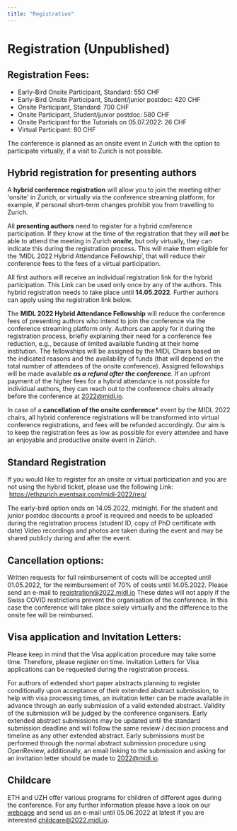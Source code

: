 ```yaml
---
title: "Registration"
---
```


# Registration (Unpublished)
## Registration Fees:
* Early-Bird Onsite Participant, Standard: 550 CHF
* Early-Bird Onsite Participant, Student/junior postdoc: 420 CHF
* Onsite Participant, Standard: 700 CHF
* Onsite Participant, Student/junior postdoc: 580 CHF
* Onsite Participant for the Tutorials on 05.07.2022: 26 CHF
* Virtual Participant: 80 CHF

The conference is planned as an onsite event in Zurich with the option to participate virtually, if a visit to Zurich is not possible.

## Hybrid registration for presenting authors

A **hybrid conference registration** will allow you to join the meeting either 'onsite' in Zurich, or virtually via the conference streaming platform, for example, if personal short-term changes prohibit you from travelling to Zurich.

All **presenting authors** need to register for a hybrid conference participation. If they know at the time of the registration that they will ***not*** be able to attend the meeting in Zurich ***onsite***, but only virtually, they can indicate this during the registration process. This will make them eligible for the ‘MIDL 2022 Hybrid Attendance Fellowship’, that will reduce their conference fees to the fees of a virtual participation.

All first authors will receive an individual registration link for the hybrid  participation. This Link can be used only once by any of the authors. This hybrid registration needs to take place until **14.05.2022**. Further authors can apply using the registration link below. 

The **MIDL 2022 Hybrid Attendance Fellowship** will reduce the conference fees of presenting authors who intend to join the conference via the conference streaming platform only. Authors can apply for it during the registration process, briefly explaining their need for a conference fee reduction, e.g., because of limited available funding at their home institution. The fellowships will be assigned by the MIDL Chairs based on the indicated reasons and the availability of funds (that will depend on the total number of attendees of the onsite conference). Assigned fellowships will be made available ***as a refund after the conference***. If an upfront payment of the higher fees for a hybrid attendance is not possible for individual authors, they can reach out to the conference chairs already before the conference at [2022@midl.io](mailto:2022@midl.io).

In case of a **cancellation of the onsite conference*** event by the MIDL 2022 chairs, all hybrid conference registrations will be transformed into virtual conference registrations, and fees will be refunded accordingly.
Our aim is to keep the registration fees as low as possible for every attendee and have an enjoyable and productive onsite event in Zürich. 

## Standard Registration
If you would like to register for an onsite or virtual participation and you are not using the hybrid ticket, please use the following Link:
 https://ethzurich.eventsair.com/midl-2022/reg/

The early-bird option ends on 14.05.2022, midnight.
For the student and junior postdoc discounts a proof is required and needs to be uploaded during the registration process (student ID, copy of PhD certificate with date)
Video recordings and photos are taken during the event and may be shared publicly during and after the event.

## Cancellation options:
Written requests for full reimbursement of costs will be accepted until 01.05.2022, for the reimbursement of 70% of costs until 14.05.2022. Please send an e-mail to registration@2022.midl.io
These dates will not apply if the Swiss COVID restrictions prevent the organisation of the conference. In this case the conference will take place solely virtually and the difference to the onsite fee will be reimbursed.

## Visa application and Invitation Letters:
Please keep in mind that the Visa application procedure may take some time. Therefore, please register on time.
Invitation Letters for Visa applications can be requested during the registration process.

For authors of extended short paper abstracts planning to register conditionally upon acceptance of their extended abstract submission, to help with visa processing times, an invitation letter can be made available in advance through an early submission of a valid extended abstract. Validity of the submission will be judged by the conference organisers. Early extended abstract submissions may be updated until the standard submission deadline and will follow the same review / decision process and timeline as any other extended abstract. Early submissions must be performed through the normal abstract submission procedure using OpenReview, additionally, an email linking to the submission and asking for an invitation letter should be made to 2022@midl.io.

## Childcare 
ETH and UZH offer various programs for children of different ages during the conference. For any further information please have a look on our [webpage](https://2022.midl.io/childcare.html) and send us an e-mail until 05.06.2022 at latest if you are interested [childcare@2022.midl.io](mailto:childcare@2022.midl.io).
